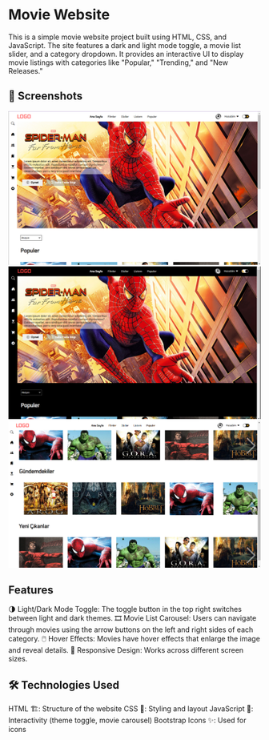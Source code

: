 # Movie Website
This is a simple movie website project built using HTML, CSS, and JavaScript. The site features a dark and light mode toggle, a movie list slider, and a category dropdown. It provides an interactive UI to display movie listings with categories like "Popular," "Trending," and "New Releases."


## 📸 Screenshots
![](img/lightMode.png)
![](img/darkMode.png)
![](img/body.png)


## Features
🌗 Light/Dark Mode Toggle: The toggle button in the top right switches between light and dark themes.
🎞️ Movie List Carousel: Users can navigate through movies using the arrow buttons on the left and right sides of each category.
🖱️ Hover Effects: Movies have hover effects that enlarge the image and reveal details.
📱 Responsive Design: Works across different screen sizes.


## 🛠 Technologies Used
HTML 🏗️: Structure of the website
CSS 🎨: Styling and layout
JavaScript 🧩: Interactivity (theme toggle, movie carousel)
Bootstrap Icons ✨: Used for icons

